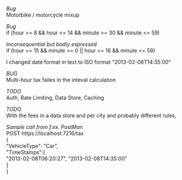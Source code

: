 
*Bug*  
Motorbike / motorcycle mixup  

*Bug*  
if (hour >= 8 && hour <= 14 && minute >= 30 && minute <= 59)  
  
*Inconsequential but badly expressed*  
if (hour == 15 && minute >= 0 || hour == 16 && minute <= 59)  
  
I changed date format in text to ISO format "2013-02-08T14:35:00"  

*BUG*  
Multi-hour tax failes in the inteval calculation  

*TODO*  
Auth, Rate Limiting, Data Store, Caching  

*TODO*  
With the fees in a data store and per city and probably different rules,   

*Sample call from f.ex. PostMan*  
POST  https://localhost:7216/tax  
{  
    "VehicleType": "Car",  
    "TimeStamps":[  
       "2013-02-08T06:20:27", "2013-02-08T14:35:00"  
    ]  
}  
  